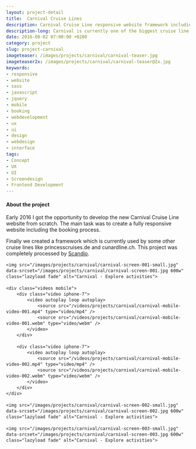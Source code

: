 ```yaml
---
layout: project-detail
title:  Carnival Cruise Lines
description: Carnival Cruise Line responsive website framework including a booking process
description-long: Carnival is currently one of the biggest cruise line companies in the world. The project contains the new responsive websites including the booking process. Based on 7 languages.
date: 2016-08-02 07:00:00 +0200
category: project
slug: project-carnival
imageteaser: /images/projects/carnival/carnival-teaser.jpg
imageteaser2x: /images/projects/carnival/carnival-teaser@2x.jpg
keywords:
- responsive
- website
- sass
- javascript
- jquery
- mobile
- booking
- webdevelopment
- ux
- ui
- design
- webdesign
- interface
tags:
- Concept
- UX
- UI
- Screendesign
- Frontend Development
---
```



<div class="content-smartphones"></div>

<div class="content-article-project">
    <h4>About the project</h4>
    <p>
        Early 2016 I got the opportunity to develop the new Carnival Cruise Line website from scratch. The main task was to create a fully responsive website including the booking process.
    </p>
    <p>
        Finally we created a framework which is currently used by some other cruise lines like princesscruises.de and cunardline.ch. This project was completely processed by <a href='http://www.scandio.de' target="_blank">Scandio</a>.
    </p>
    
    <img src="/images/projects/carnival/carnival-screen-001-small.jpg" data-srcset="/images/projects/carnival/carnival-screen-001.jpg 600w" class="lazyload fade" alt="Carnival - Explore activities">
    
    <div class="videos mobile">
        <div class="video iphone-7">    
            <video autoplay loop autoplay>
                <source src="/videos/projects/carnival/carnival-mobile-video-001.mp4" type="video/mp4" />
                <source src="/videos/projects/carnival/carnival-mobile-video-001.webm" type="video/webm" />
            </video>
        </div>
        
        <div class="video iphone-7">    
            <video autoplay loop autoplay>
                <source src="/videos/projects/carnival/carnival-mobile-video-002.mp4" type="video/mp4" />
                <source src="/videos/projects/carnival/carnival-mobile-video-002.webm" type="video/webm" />
            </video>
        </div>
    </div>
    
    <img src="/images/projects/carnival/carnival-screen-002-small.jpg" data-srcset="/images/projects/carnival/carnival-screen-002.jpg 600w" class="lazyload fade" alt="Carnival - Explore activities">
    
    <img src="/images/projects/carnival/carnival-screen-003-small.jpg" data-srcset="/images/projects/carnival/carnival-screen-003.jpg 600w" class="lazyload fade" alt="Carnival - Explore activities">
   
</div>